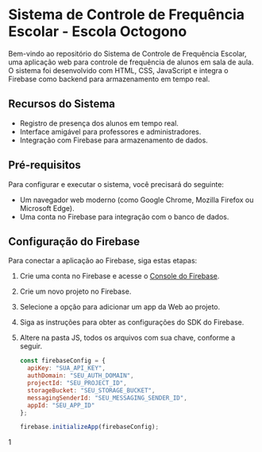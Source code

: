 # Sistema de Controle de Frequência Escolar - Escola Octogono

Bem-vindo ao repositório do Sistema de Controle de Frequência Escolar, uma aplicação web para controle de frequência de alunos em sala de aula. O sistema foi desenvolvido com HTML, CSS, JavaScript e integra o Firebase como backend para armazenamento em tempo real.

## Recursos do Sistema
- Registro de presença dos alunos em tempo real.
- Interface amigável para professores e administradores.
- Integração com Firebase para armazenamento de dados.

## Pré-requisitos
Para configurar e executar o sistema, você precisará do seguinte:
- Um navegador web moderno (como Google Chrome, Mozilla Firefox ou Microsoft Edge).
- Uma conta no Firebase para integração com o banco de dados.

## Configuração do Firebase
Para conectar a aplicação ao Firebase, siga estas etapas:

1. Crie uma conta no Firebase e acesse o [Console do Firebase](https://console.firebase.google.com/).
2. Crie um novo projeto no Firebase.
3. Selecione a opção para adicionar um app da Web ao projeto.
4. Siga as instruções para obter as configurações do SDK do Firebase.
5. Altere na pasta JS, todos os arquivos com sua chave, conforme a seguir.

   ```javascript
   const firebaseConfig = {
     apiKey: "SUA_API_KEY",
     authDomain: "SEU_AUTH_DOMAIN",
     projectId: "SEU_PROJECT_ID",
     storageBucket: "SEU_STORAGE_BUCKET",
     messagingSenderId: "SEU_MESSAGING_SENDER_ID",
     appId: "SEU_APP_ID"
   };

   firebase.initializeApp(firebaseConfig);
1
